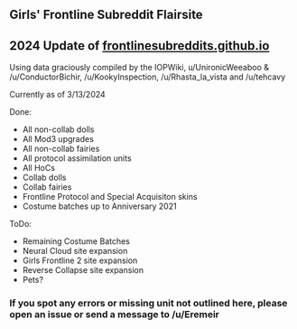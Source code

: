 ## Girls' Frontline Subreddit Flairsite
## 2024 Update of [frontlinesubreddits.github.io ](https://frontlinesubreddits.github.io/)

Using data graciously compiled by the IOPWiki, u/UnironicWeeaboo & /u/ConductorBichir, /u/KookyInspection, /u/Rhasta_la_vista and /u/tehcavy

Currently as of 3/13/2024

Done:
- All non-collab dolls
- All Mod3 upgrades
- All non-collab fairies
- All protocol assimilation units
- All HoCs
- Collab dolls
- Collab fairies
- Frontline Protocol and Special Acquisiton skins
- Costume batches up to Anniversary 2021

ToDo:
- Remaining Costume Batches
- Neural Cloud site expansion
- Girls Frontline 2 site expansion
- Reverse Collapse site expansion
- Pets?

### If you spot any errors or missing unit not outlined here, please open an issue or send a message to /u/Eremeir
